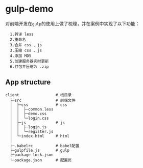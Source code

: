 # gulp-demo
对前端开发在`gulp`的使用上做了梳理，并在案例中实现了以下功能：

      1.转译 less
      2.重命名
      3.合并 css 、js
      3.压缩 css 、js
      4.添加 MD5
      5.创建服务器实时更新
      6.打包并压缩为 .zip

## App structure
```
client                # 根目录
  ├─src               # 前端文件
  │  ├─css            # css
  │  │  ├─common.less
  │  │  ├─demo.css
  │  │  └─login.css 
  │  ├─js             # js
  │  │  ├─login.js
  │  │  └─register.js
  │  └─index.html     # html
  │     
  ├─.babelrc          # babel配置
  ├─gulpfile.js       # gulp
  ├─package-lock.json
  └─package.json      # 配置页
```


